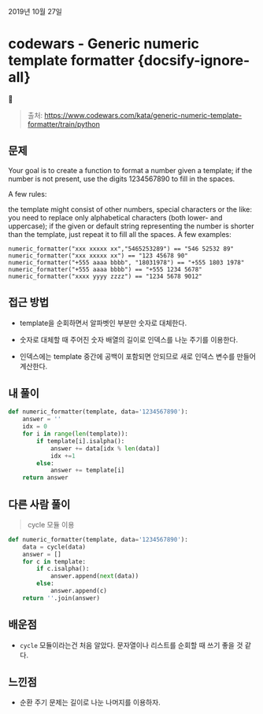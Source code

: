 
2019년 10월 27일

# codewars - Generic numeric template formatter {docsify-ignore-all}

> 출처: https://www.codewars.com/kata/generic-numeric-template-formatter/train/python

## 문제

Your goal is to create a function to format a number given a template; if the number is not present, use the digits 1234567890 to fill in the spaces.

A few rules:

the template might consist of other numbers, special characters or the like: you need to replace only alphabetical characters (both lower- and uppercase);
if the given or default string representing the number is shorter than the template, just repeat it to fill all the spaces.
A few examples:

```
numeric_formatter("xxx xxxxx xx","5465253289") == "546 52532 89"
numeric_formatter("xxx xxxxx xx") == "123 45678 90"
numeric_formatter("+555 aaaa bbbb", "18031978") == "+555 1803 1978"
numeric_formatter("+555 aaaa bbbb") == "+555 1234 5678"
numeric_formatter("xxxx yyyy zzzz") == "1234 5678 9012"
```

## 접근 방법

- template을 순회하면서 알파벳인 부분만 숫자로 대체한다.

- 숫자로 대체할 때 주어진 숫자 배열의 길이로 인덱스를 나눈 주기를 이용한다.

- 인덱스에는 template 중간에 공백이 포함되면 안되므로 새로 인덱스 변수를 만들어 계산한다. 

    
## 내 풀이

```python
def numeric_formatter(template, data='1234567890'):
    answer = ''
    idx = 0
    for i in range(len(template)):
        if template[i].isalpha():
            answer += data[idx % len(data)]
            idx +=1
        else:
            answer += template[i]
    return answer
```

## 다른 사람 풀이

> cycle 모듈 이용

```python
def numeric_formatter(template, data='1234567890'):
    data = cycle(data)
    answer = []
    for c in template:
        if c.isalpha():
            answer.append(next(data))
        else:
            answer.append(c)
    return ''.join(answer)
```

## 배운점

- `cycle` 모듈이라는건 처음 알았다. 문자열이나 리스트를 순회할 때 쓰기 좋을 것 같다.

## 느낀점

- 순환 주기 문제는 길이로 나눈 나머지를 이용하자.